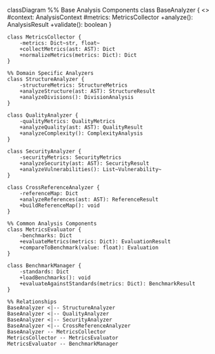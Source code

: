 classDiagram
    %% Base Analysis Components
    class BaseAnalyzer {
        <<abstract>>
        #context: AnalysisContext
        #metrics: MetricsCollector
        +analyze(): AnalysisResult
        +validate(): boolean
    }

    class MetricsCollector {
        -metrics: Dict~str, float~
        +collectMetrics(ast: AST): Dict
        +normalizeMetrics(metrics: Dict): Dict
    }

    %% Domain Specific Analyzers
    class StructureAnalyzer {
        -structureMetrics: StructureMetrics
        +analyzeStructure(ast: AST): StructureResult
        +analyzeDivisions(): DivisionAnalysis
    }

    class QualityAnalyzer {
        -qualityMetrics: QualityMetrics
        +analyzeQuality(ast: AST): QualityResult
        +analyzeComplexity(): ComplexityAnalysis
    }

    class SecurityAnalyzer {
        -securityMetrics: SecurityMetrics
        +analyzeSecurity(ast: AST): SecurityResult
        +analyzeVulnerabilities(): List~Vulnerability~
    }

    class CrossReferenceAnalyzer {
        -referenceMap: Dict
        +analyzeReferences(ast: AST): ReferenceResult
        +buildReferenceMap(): void
    }

    %% Common Analysis Components
    class MetricsEvaluator {
        -benchmarks: Dict
        +evaluateMetrics(metrics: Dict): EvaluationResult
        +compareToBenchmark(value: float): Evaluation
    }

    class BenchmarkManager {
        -standards: Dict
        +loadBenchmarks(): void
        +evaluateAgainstStandards(metrics: Dict): BenchmarkResult
    }

    %% Relationships
    BaseAnalyzer <|-- StructureAnalyzer
    BaseAnalyzer <|-- QualityAnalyzer
    BaseAnalyzer <|-- SecurityAnalyzer
    BaseAnalyzer <|-- CrossReferenceAnalyzer
    BaseAnalyzer -- MetricsCollector
    MetricsCollector -- MetricsEvaluator
    MetricsEvaluator -- BenchmarkManager